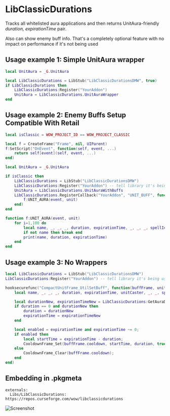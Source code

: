 # LibClassicDurations

Tracks all whitelisted aura applications and then returns UnitAura-friendly _duration, expirationTime_ pair.

Also can show enemy buff info. That's a completely optional feature with no impact on performance if it's not being used

Usage example 1: Simple UnitAura wrapper
-----------------

```lua
local UnitAura = _G.UnitAura

local LibClassicDurations = LibStub("LibClassicDurationsDMW", true)
if LibClassicDurations then
    LibClassicDurations:Register("YourAddon")
    UnitAura = LibClassicDurations.UnitAuraWrapper
end
```

Usage example 2: Enemy Buffs Setup Compatible With Retail
-----------------

```lua
local isClassic = WOW_PROJECT_ID == WOW_PROJECT_CLASSIC

local f = CreateFrame("Frame", nil, UIParent)
f:SetScript("OnEvent", function(self, event, ...)
    return self[event](self, event, ...)
end)

local UnitAura = _G.UnitAura

if isClassic then
    LibClassicDurations = LibStub("LibClassicDurationsDMW")
    LibClassicDurations:Register("YourAddon") -- tell library it's being used and should start working
    UnitAura = LibClassicDurations.UnitAuraWithBuffs
    LibClassicDurations.RegisterCallback("YourAddon", "UNIT_BUFF", function(event, unit)
        f:UNIT_AURA(event, unit)
    end)
end

function f:UNIT_AURA(event, unit)
    for i=1,100 do
        local name, _, _, _, duration, expirationTime, _, _, _, spellId = UnitAura(unit, i, "HELPFUL")
        if not name then break end
        print(name, duration, expirationTime)
    end
end
```

Usage example 3: No Wrappers
-----------------

```lua
local LibClassicDurations = LibStub("LibClassicDurationsDMW")
LibClassicDurations:Register("YourAddon") -- tell library it's being used and should start working

hooksecurefunc("CompactUnitFrame_UtilSetBuff", function(buffFrame, unit, index, filter)
    local name, _, _, _, duration, expirationTime, unitCaster, _, _, spellId = UnitBuff(unit, index, filter);

    local durationNew, expirationTimeNew = LibClassicDurations:GetAuraDurationByUnit(unit, spellId, unitCaster, name)
    if duration == 0 and durationNew then
        duration = durationNew
        expirationTime = expirationTimeNew
    end

    local enabled = expirationTime and expirationTime ~= 0;
    if enabled then
        local startTime = expirationTime - duration;
        CooldownFrame_Set(buffFrame.cooldown, startTime, duration, true);
    else
        CooldownFrame_Clear(buffFrame.cooldown);
    end
end)
```


Embedding in .pkgmeta
--------------------------

    externals:
      Libs/LibClassicDurations: https://repos.curseforge.com/wow/libclassicdurations


![Screenshot](https://i.imgur.com/ZE6IWys.jpg)